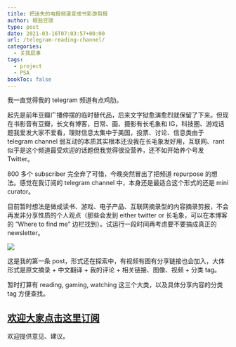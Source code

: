 ```yaml
---
title: 把迷失的电报频道变成书影游剪报
author: 椒盐豆豉
type: post
date: 2021-03-16T07:03:57+00:00
url: /telegram-reading-channel/
categories:
  - 关我屁事
tags:
  - project
  - PSA
bookToc: false
---
```

 我一直觉得我的 telegram 频道有点鸡肋。

起先是前年豆瓣广播停摆的临时替代品，后来文字狱愈演愈烈就保留了下来。但现在书影音有豆瓣，长文有博客，日常、画、摄影有长毛象和 IG，科技圈、游戏话题我爱发大家不爱看，理财信息太集中于美国，投票、讨论、信息类由于 telegram channel 弱互动的本质其实根本还没我在长毛象发好用，互联网、rant 似乎是这个频道最受欢迎的话题但我觉得很没营养，还不如开始养个号发 Twitter。

800 多个 subscriber 完全弃了可惜，今晚突然冒出了把频道 repurpose 的想法。感觉在我订阅的 telegram channel 中，本身还是最适合这个形式的还是 mini curator。

目前暂时想法是做成读书、游戏、电子产品、互联网摘录型的内容摘录剪报，不会再发非分享性质的个人观点（那些会发到 either twitter or 长毛象，可以在本博客的 “Where to find me” 边栏找到）。试运行一段时间再考虑要不要搞成真正的 newsletter。

![](https://douchi.sfo3.digitaloceanspaces.com/blog-scw/2021/03/Screen-Shot-2021-03-15-at-11.59.19-PM.png)

这是我的第一条 post，形式还在探索中，有视频有图有分享链接也会加入，大体形式是原文摘录 + 中文翻译 + 我的评论 + 相关链接、图像、视频 + 分类 tag。

暂时打算有 reading, gaming, watching 这三个大类，以及具体分享内容的分类 tag 方便查找。

## **[欢迎大家点击这里订阅](https://t.me/mtfront)**

欢迎提供意见、建议。


